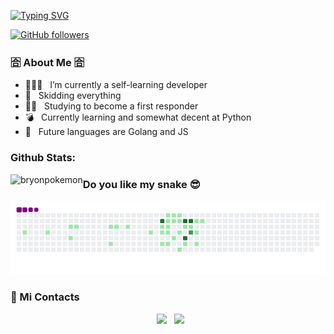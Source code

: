 [![Typing SVG](https://readme-typing-svg.herokuapp.com?color=%23F709E5&lines=I'm+BRYoN)](https://git.io/typing-svg)  


[![GitHub followers](https://img.shields.io/github/followers/bryonpokemon.svg?style=social&label=Followers)](https://github.com/bryonpokemon?tab=followers)


<h3> 🈴 About Me 🈴 </h3>

- 👨🏽‍🦼 &nbsp; I’m currently a self-learning developer 
- 🤔 &nbsp; Skidding everything
- 👮🏿 &nbsp; Studying to become a first responder
- 💣 &nbsp; Currently learning and somewhat decent at Python
- 🦍 &nbsp; Future languages are Golang and JS
  
### Github Stats:

 
<p><img align="left" src="https://github-readme-stats.vercel.app/api/top-langs/?username=bryonpokemon&layout=compact&text_color=daf7dc&bg_color=151515" alt="bryonpokemon" /></p>

### Do you like my snake 😎

![snake gif](https://github.com/bryonpokemon/bryonpokemon/blob/output/github-contribution-grid-snake.gif) 

<h3> 👾  Mi Contacts </h3>

<p align="center">
&nbsp; <a href="https://discord.gg/CRpJS9yGFG" target="_blank" rel="noopener noreferrer"><img src="https://raw.githubusercontent.com/rahuldkjain/github-profile-readme-generator/master/src/images/icons/Social/discord.svg" width="50" /></a>  
&nbsp; <a  target="_blank" rel="noopener noreferrer"><img src="https://img.icons8.com/fluency/344/telegram-app.png" width="50" /></a>  
</p>

